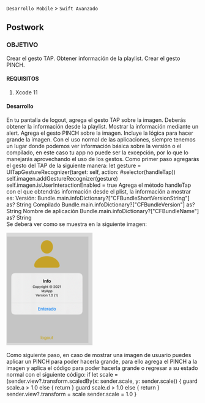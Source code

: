 `Desarrollo Mobile` > `Swift Avanzado`

## Postwork

### OBJETIVO

Crear el gesto TAP.
Obtener información de la playlist.
Crear el gesto PINCH.

#### REQUISITOS

1. Xcode 11

#### Desarrollo
En tu pantalla de logout, agrega el gesto TAP sobre la imagen.
Deberás obtener  la información desde la playlist.
Mostrar la información mediante un alert.
Agrega el gesto PINCH sobre la imagen.
Incluye la lógica para hacer grande la imagen.
Con el uso normal de las aplicaciones, siempre tenemos un lugar donde podemos ver información básica sobre la versión o el compilado, en este caso tu app no puede ser la excepción, por lo que lo manejarás aprovechando el uso de los gestos.
Como primer paso agregarás el gesto del TAP de la siguiente manera:
let gesture = UITapGestureRecognizer(target: self, action: #selector(handleTap))
self.imagen.addGestureRecognizer(gesture)
self.imagen.isUserInteractionEnabled = true
Agrega el método handleTap con el que obtendrás información desde el plist, la información a mostrar es:
Versión: 
Bundle.main.infoDictionary?["CFBundleShortVersionString"] as? String
Compilado
Bundle.main.infoDictionary?["CFBundleVersion"] as? String
Nombre de aplicación
Bundle.main.infoDictionary?["CFBundleName"] as? String	
Se deberá ver como se muestra en la siguiente imagen:

![](1.png)

Como siguiente paso, en caso de mostrar una imagen de usuario puedes aplicar un PINCH para poder hacerla grande, para ello agrega el PINCH a la imagen y aplica el código para poder hacerla grande o regresar a su estado normal con el siguiente código:
if let scale = (sender.view?.transform.scaledBy(x: sender.scale, y: sender.scale)) {
            guard scale.a > 1.0 else { return }
            guard scale.d > 1.0 else { return }
             sender.view?.transform = scale
            sender.scale = 1.0
 }

